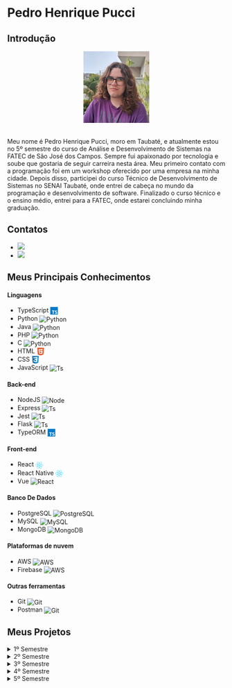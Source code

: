 # Pedro Henrique Pucci

## Introdução

<div align="center"><img src="./media/me.jpg" alt="aplicação rodando" height="30%" width="30%"></div> <br>

Meu nome é Pedro Henrique Pucci, moro em Taubaté, e atualmente estou no 5º semestre do curso de Análise e Desenvolvimento de Sistemas na FATEC de São José dos Campos. Sempre fui apaixonado por tecnologia e soube que gostaria de seguir carreira nesta área. Meu primeiro contato com a programação foi em um workshop oferecido por uma empresa na minha cidade. Depois disso, participei do curso Técnico de Desenvolvimento de Sistemas no SENAI Taubaté, onde entrei de cabeça no mundo da programação e desenvolvimento de software. Finalizado o curso técnico e o ensino médio, entrei para a FATEC, onde estarei concluindo minha graduação.

## Contatos
* <a href="https://github.com/pedro11pucci"><img src="https://img.shields.io/badge/GitHub-100000?style=for-the-badge&logo=github&logoColor=white"/></a>
* <a href="https://www.linkedin.com/in/pedro-p-122962234/" target="_blank"><img src="https://img.shields.io/badge/LinkedIn-0077B5?style=for-the-badge&logo=linkedin&logoColor=white"/></a>

## Meus Principais Conhecimentos

#### Linguagens
- TypeScript <img align="center" alt="Ts" height="18" width="18" src="https://raw.githubusercontent.com/devicons/devicon/master/icons/typescript/typescript-plain.svg">
- Python <img align="center" alt="Python" height="18" width="18" src="https://cdn.jsdelivr.net/gh/devicons/devicon@latest/icons/python/python-original.svg" />
- Java <img align="center" alt="Python" height="18" width="18" src="https://user-images.githubusercontent.com/25181517/117201156-9a724800-adec-11eb-9a9d-3cd0f67da4bc.png" />
- PHP <img align="center" alt="Python" height="18" width="18" src="https://user-images.githubusercontent.com/25181517/183570228-6a040b9f-3ddf-47a2-a201-743121dac664.png" />
- C <img align="center" alt="Python" height="18" width="18" src="https://user-images.githubusercontent.com/25181517/192106070-46255bcf-65e6-4c6b-a296-bf8d0d8fb2a7.png" />
- HTML <img align="center" alt="HTML" height="18" width="18" src="https://raw.githubusercontent.com/devicons/devicon/master/icons/html5/html5-original.svg">
- CSS <img align="center" alt="CSS" height="18" width="18" src="https://raw.githubusercontent.com/devicons/devicon/master/icons/css3/css3-original.svg">
- JavaScript <img align="center" alt="Ts" height="18" width="18" src="https://user-images.githubusercontent.com/25181517/117447155-6a868a00-af3d-11eb-9cfe-245df15c9f3f.png">

#### Back-end
- NodeJS <img align="center" alt="Node" height="18" width="18" src="https://cdn.jsdelivr.net/gh/devicons/devicon@latest/icons/nodejs/nodejs-plain-wordmark.svg" />
- Express <img align="center" alt="Ts" height="18" width="18" src="https://user-images.githubusercontent.com/25181517/183859966-a3462d8d-1bc7-4880-b353-e2cbed900ed6.png">
- Jest <img align="center" alt="Ts" height="18" width="18" src="https://user-images.githubusercontent.com/25181517/187955005-f4ca6f1a-e727-497b-b81b-93fb9726268e.png">
- Flask <img align="center" alt="Ts" height="18" width="18" src="https://user-images.githubusercontent.com/25181517/183423775-2276e25d-d43d-4e58-890b-edbc88e915f7.png">
- TypeORM <img align="center" alt="Ts" height="18" width="18" src="https://raw.githubusercontent.com/devicons/devicon/master/icons/typescript/typescript-plain.svg">

#### Front-end

- React <img align="center" alt="React" height="18" width="18" src="https://raw.githubusercontent.com/devicons/devicon/master/icons/react/react-original.svg">
- React Native <img align="center" alt="React Native" height="18" width="18" src="https://raw.githubusercontent.com/devicons/devicon/master/icons/react/react-original.svg">
- Vue <img align="center" alt="React" height="18" width="18" src="https://user-images.githubusercontent.com/25181517/117448124-a2da9800-af3e-11eb-85d2-bd1b69b65603.png">
  
#### Banco De Dados
- PostgreSQL <img align="center" alt="PostgreSQL" height="18" width="18" src="https://cdn.jsdelivr.net/gh/devicons/devicon@latest/icons/postgresql/postgresql-original.svg" />
- MySQL <img align="center" alt="MySQL" height="18" width="18" src="https://cdn.jsdelivr.net/gh/devicons/devicon@latest/icons/mysql/mysql-original.svg" />
- MongoDB <img align="center" alt="MongoDB" height="18" width="18" src="https://cdn.jsdelivr.net/gh/devicons/devicon@latest/icons/mongodb/mongodb-original.svg" />

#### Plataformas de nuvem
- AWS <img align="center" alt="AWS" height="18" width="18" src="https://cdn.jsdelivr.net/gh/devicons/devicon@latest/icons/amazonwebservices/amazonwebservices-plain-wordmark.svg" />
- Firebase <img align="center" alt="AWS" height="18" width="18" src="https://user-images.githubusercontent.com/25181517/189716855-2c69ca7a-5149-4647-936d-780610911353.png" />

#### Outras ferramentas
- Git <img align="center" alt="Git" height="18" width="18" src="https://cdn.jsdelivr.net/gh/devicons/devicon@latest/icons/git/git-original.svg" />
- Postman <img align="center" alt="Git" height="18" width="18" src="https://user-images.githubusercontent.com/25181517/192109061-e138ca71-337c-4019-8d42-4792fdaa7128.png" />


## Meus Projetos

<details>
<summary>1º Semestre</summary>
</br>

***08/2022*** <br>
***FATEC São José dos Campos*** <br>
***Faculdade*** <br>
***Jean Carlos Lourenço Costa*** <br>
A proposta do projeto era desenvolver uma aplicação para gerenciar os chamados de ordens de serviços dos computadores dos laboratórios da FATEC. <br>
O que motivou o projeto foi a dificuldade da faculdade em organizar quais computadores de quais laboratórios estavam com quais problemas, fazendo isso de forma manual. <br>
Para isso, desenvolvimos um site que exibe todos os laboratórios da faculdade e todos os computadores que estão neles. Também é possível visualizar quais computadores tem problemas relatados e se uma ordem de serviço já foi aberta para ele. Também é possível entrar no modo Técnico, onde o usuário pode visualizar as ordens de serviços abertas, fechá-las quando o problema for reparado e ainda reorganizar a disposição dos computadores nos laboratórios através do editor de laboratórios, além de uma tela de estatísticas exibindo os problemas mais comums, quais computadores são mais afetados, quais laboratórios recebem mais chamados e mais. <br>

**[Repositório](https://github.com/pedro11pucci/API_MirageGroup)** <br>

<div align="center"><img src="./media/mvp-sprint4.gif" alt="aplicação rodando" height="80%" width="80%"></div>

### Tecnologias Utilizadas <br>

- Python <img align="center" alt="Python" height="18" width="18" src="https://cdn.jsdelivr.net/gh/devicons/devicon@latest/icons/python/python-original.svg" />: A linguagem Python foi usada para todas as funções de backend, desde criação de rotas até conexões com o banco de dados.
- Flask <img align="center" alt="Ts" height="18" width="18" src="https://user-images.githubusercontent.com/25181517/183423775-2276e25d-d43d-4e58-890b-edbc88e915f7.png">: O framework Flask foi utilizado para criar as rotas, tanto do frontend quanto do backend.
- HTML <img align="center" alt="HTML" height="18" width="18" src="https://raw.githubusercontent.com/devicons/devicon/master/icons/html5/html5-original.svg"> CSS <img align="center" alt="CSS" height="18" width="18" src="https://raw.githubusercontent.com/devicons/devicon/master/icons/css3/css3-original.svg"> JavaScript <img align="center" alt="Ts" height="18" width="18" src="https://user-images.githubusercontent.com/25181517/117447155-6a868a00-af3d-11eb-9cfe-245df15c9f3f.png">: O HTML, CSS e JavaScript foram usados para fazer o frontend, desde o layout das páginas, a estilização dos elementos e as funcionalidades mais complexas, como o editor de laboratórios.
- MySQL <img align="center" alt="MySQL" height="18" width="18" src="https://cdn.jsdelivr.net/gh/devicons/devicon@latest/icons/mysql/mysql-original.svg" />: O banco de dados MySQL foi usado para armazenar os dados da aplicação. Esses são os laboratórios que existem, quais computadores estão em quais laboratórios, problemas relatados nesses computadores, a disposição deles nos laboratórios, os chamados abertos, os chamados fechados e as estatísticas.

### Minhas Contribuições Pessoais <br>

- **Criação do banco de dados**: Fui o responsável por modelar o banco de dados, criar as relações entre as entidades e implementá-lo na aplicação.
- **Sistema de chamados**: Trabalhei no sistema de abertura e fechamento de chamados, que permite o usuário visualizar os computadores do laboratório, escolher o que apresenta defeitos, reportar o defeito dele, exibir ao usuário técnico qual computador de qual laboratório está com qual defeito e fechar o chamado após o problema ser resolvido.
- **Editor de laboratórios**: Criei o editor de laboratórios, que permite reorganizar a disposição dos computadores de um laboratório, assim como adicionar ou remover computadores dele, e salvar as alterações de modo que elas sejam exibidas para os usuários não-técnicos.

### Hard Skills

- Utilização do **Flask** <img align="center" alt="Ts" height="18" width="18" src="https://user-images.githubusercontent.com/25181517/183423775-2276e25d-d43d-4e58-890b-edbc88e915f7.png"> para criação de rotas da aplicação, utilizando diferentes métodos HTTP e parâmetros de URL e de requisição. Proficiência: 9/10
- Utilização do **JavaScript DOM** <img align="center" alt="Ts" height="18" width="18" src="https://user-images.githubusercontent.com/25181517/117447155-6a868a00-af3d-11eb-9cfe-245df15c9f3f.png"> para a criação de funcionalidades dinâmicas com interação do usuário. Proficiência: 10/10
- **Transações** complexas com o banco de dados **MySQL** <img align="center" alt="MySQL" height="18" width="18" src="https://cdn.jsdelivr.net/gh/devicons/devicon@latest/icons/mysql/mysql-original.svg" /> Proficiência: 10/10

### Soft Skills

- **Gerenciamento de uma equipe Scrum**: Utilizamos a metodologia ágil Scrum para desenvolver o projeto, o que requiriu um comprometimento e regularidade de presença em dailys e entrega de tasks de todos os membros da equipe.
- **Scrum Master**: Como o Scrum Master da equipe, precisei estar atento as contribuições de todos os membros do projeto, para garantir que tudo estava de acordo com o planejamento da sprint e, caso necessário, oferecer minha ajuda.

</details>

<details>
<summary>2º Semestre</summary>
</br>

***03/2023*** <br>
***FATEC São José dos Campos*** <br>
***Faculdade*** <br>
***Cláudio Etelvino de Lima*** <br>
A proposta do projeto era desenvolver uma plataforma de gestão de salas de aula, como poder registrar alunos, turmas, atribuições de tarefas e distribuição de notas. <br>
O projeto foi motivado por uma professora que precisava de auxílio para fazer a gestão de salas, pois estava tendo dificuldade em faze-lo no papel. <br>
Para isso, criamos uma aplicação desktop que é possível de ser instalada em qualquer computador para que o professor possa gerenciar suas turmas de qualquer lugar.

**[Repositório](https://github.com/MirageGroup/API_MirageGroup_2sem)** <br>

<div align="center"><img src="./media/api2.gif" alt="aplicação rodando" height="80%" width="80%"></div>

### Tecnologias Utilizadas <br>

- Java <img align="center" alt="Java" height="18" width="18" src="https://user-images.githubusercontent.com/25181517/117201156-9a724800-adec-11eb-9a9d-3cd0f67da4bc.png" />: A linguagem Java, junto com o framework Java Swing, foi utilizada para criar toda a base da aplicação, desde a interface até as conexões com o banco de dados.
- MySQL <img align="center" alt="MySQL" height="18" width="18" src="https://cdn.jsdelivr.net/gh/devicons/devicon@latest/icons/mysql/mysql-original.svg" />: O banco de dados MySQL foi usado para armazenar os dados da aplicação. Esses são os alunos cadastrados, as turmas, as atividades e as notas.

### Minhas Contribuições Pessoais <br>

- **Criação do banco de dados**: Fui o responsável por modelar o banco de dados, criar as relações entre as entidades e implementá-lo na aplicação.
- **Atribuição de tarefas**: Fui o responsável por criar o sistema de atribuição de tarefas aos alunos das turmas.

### Hard Skills

- Utilização do **Java Swing** <img align="center" alt="Ts" height="18" width="18" src="https://user-images.githubusercontent.com/25181517/117201156-9a724800-adec-11eb-9a9d-3cd0f67da4bc.png"> para criação de interface de uma aplicação desktop, algo que não estávamos acostumados a fazer. Proficiência: 6/10

### Soft Skills

- **Gerenciamento de uma equipe Scrum**: Utilizamos a metodologia ágil Scrum para desenvolver o projeto, o que requiriu um comprometimento e regularidade de presença em dailys e entrega de tasks de todos os membros da equipe.

</details>

<details>
<summary>3º Semestre</summary>
</br>

***08/2023*** <br>
***IONIC Health*** <br>
***Saúde*** <br>
***Cláudio Etelvino de Lima*** <br>
A proposta do projeto era desenvolver uma aplicação para fazer a gestão de equipes, de processos de desenvolvimento, de tasks e de armazenação das evidências dessas tasks. <br>
O projeto foi motivado pela necessidade da empresa de se ter uma forma de gerenciar as equipes de forma mais eficiente e automática. <br>
Para isso, desenvolvimos uma aplicação onde o usuário pode logar, visualizar suas equipes, os processos aos quais ele está atribuído, quais tasks e deve realizar e armazenar evidências do cumprimento dessas tasks. Pode também logar um usuário gestor, que pode cadastrar novos usuários, criar novas equipes, novos processos, atribuir equipes a estes processos e criar tasks dentro dos mesmos. <br>

**[Repositório](https://github.com/MirageGroup/API_MirageGroup_3sem)** <br>

[<img src="https://img.youtube.com/vi/lc2X6gtJVtY/maxresdefault.jpg" width="80%" height="80%" />](https://youtu.be/lc2X6gtJVtY)

### Tecnologias Utilizadas <br>

- TypeScript <img align="center" alt="TypeScript" height="18" width="18" src="https://raw.githubusercontent.com/devicons/devicon/master/icons/typescript/typescript-plain.svg" />: O TypeScript foi utilizado tanto no backend, para criar a API REST que se conecta com o banco de dados, quanto no frontend, para desenvolver a interface do site utilizando React.
- React <img align="center" alt="MySQL" height="18" width="18" src="https://raw.githubusercontent.com/devicons/devicon/master/icons/react/react-original.svg" />: O React foi utilizado para desenvolver o frontend da aplicação.
- Express <img align="center" alt="Ts" height="18" width="18" src="https://user-images.githubusercontent.com/25181517/183859966-a3462d8d-1bc7-4880-b353-e2cbed900ed6.png">: O Express foi o framework web utilizado para criar e rodar o backend da aplicação.
- TypeORM <img align="center" alt="Ts" height="18" width="18" src="https://raw.githubusercontent.com/devicons/devicon/master/icons/typescript/typescript-plain.svg">: O TypeORM foi utilizado para fazer o mapeamento a relação das entidades do banco de dados com o aplicativo e fazer as transações com o banco de dados.
- MySQL <img align="center" alt="MySQL" height="18" width="18" src="https://cdn.jsdelivr.net/gh/devicons/devicon@latest/icons/mysql/mysql-original.svg" />: O banco de dados MySQL foi usado para armazenar os dados da aplicação.
- AWS <img align="center" alt="AWS" height="18" width="18" src="https://cdn.jsdelivr.net/gh/devicons/devicon@latest/icons/amazonwebservices/amazonwebservices-plain-wordmark.svg" />: Utilizamos o serviço S3 da plataforma AWS para fazer o armazenamento dos arquivos de evidências das tasks.

### Minhas Contribuições Pessoais <br>

- **Criação do banco de dados**: Fui o responsável por modelar o banco de dados, criar as relações entre as entidades e implementá-lo na aplicação.
- **Armazenamento de evidências**: Criei o sistema de armazenamento das evidências das tasks, que faz o upload de arquivos através de uma requisição para uma instância S3 da AWS e depois armazena o link de acesso do arquivo armazenado no banco de dados MySQL.

### Hard Skills

- Utilização de serviços **AWS** <img align="center" alt="AWS" height="18" width="18" src="https://cdn.jsdelivr.net/gh/devicons/devicon@latest/icons/amazonwebservices/amazonwebservices-plain-wordmark.svg" /> que são externos a aplicação principal. Proficiência: 7/10

### Soft Skills

- **Gerenciamento de uma equipe Scrum**: Utilizamos a metodologia ágil Scrum para desenvolver o projeto, o que requiriu um comprometimento e regularidade de presença em dailys e entrega de tasks de todos os membros da equipe.
- **Scrum Master**: Como o Scrum Master da equipe, precisei estar atento as contribuições de todos os membros do projeto, para garantir que tudo estava de acordo com o planejamento da sprint e, caso necessário, oferecer minha ajuda.

</details>

<details>
<summary>4º Semestre</summary>
</br>

***03/2024*** <br>
***SIATT*** <br>
***Defesa e armamento*** <br>
***Fabiano Sabha Walczak*** <br>
A proposta do projeto era desenvolver uma aplicação de gestão de reuniões da empresa. <br>
Para isso, desenvolvemos um site onde o usuário pode logar, ver as reuniões as quais ele está atribuído, criar reuniões próprias

**[Repositório](https://github.com/MirageGroup/API_MirageGroup_4sem)** <br>

<div align="center"><img src="./media/API4.jpeg" alt="aplicação rodando" height="80%" width="80%"></div>

### Tecnologias Utilizadas <br>

- TypeScript <img align="center" alt="TypeScript" height="18" width="18" src="https://raw.githubusercontent.com/devicons/devicon/master/icons/typescript/typescript-plain.svg" />: O TypeScript foi utilizado tanto no backend, para criar a API REST que se conecta com o banco de dados, quanto no frontend, para desenvolver a interface do site utilizando React.
- React <img align="center" alt="MySQL" height="18" width="18" src="https://raw.githubusercontent.com/devicons/devicon/master/icons/react/react-original.svg" />: O React foi utilizado para desenvolver o frontend da aplicação.
- Express <img align="center" alt="Ts" height="18" width="18" src="https://user-images.githubusercontent.com/25181517/183859966-a3462d8d-1bc7-4880-b353-e2cbed900ed6.png">: O Express foi o framework web utilizado para criar e rodar o backend da aplicação.
- TypeORM <img align="center" alt="Ts" height="18" width="18" src="https://raw.githubusercontent.com/devicons/devicon/master/icons/typescript/typescript-plain.svg">: O TypeORM foi utilizado para fazer o mapeamento a relação das entidades do banco de dados com o aplicativo e fazer as transações com o banco de dados.
- MySQL <img align="center" alt="MySQL" height="18" width="18" src="https://cdn.jsdelivr.net/gh/devicons/devicon@latest/icons/mysql/mysql-original.svg" />: O banco de dados MySQL foi usado para armazenar os dados da aplicação.
- AWS <img align="center" alt="AWS" height="18" width="18" src="https://cdn.jsdelivr.net/gh/devicons/devicon@latest/icons/amazonwebservices/amazonwebservices-plain-wordmark.svg" />: Utilizamos o serviço S3 da plataforma AWS para fazer o armazenamento das atas das reuniões.

### Minhas Contribuições Pessoais <br>

- **Criação do banco de dados**: Fui o responsável por modelar o banco de dados, criar as relações entre as entidades e implementá-lo na aplicação.
- **Armazenamento de ata**: Criei o sistema de armazenamento das atas das reuniões, que faz o upload de arquivos através de uma requisição para uma instância S3 da AWS e depois armazena o link de acesso do arquivo armazenado no banco de dados MySQL.
- **Sistema de cadastro com verificação em cascata**: Sistema de cadastro dos participantes das reuniões que verifica se o participante já está cadastrado em uma reunião naquele horário, se a sala já está reservada para aquele horário, até qual horário etc...

### Hard Skills

- Utilização de serviços **AWS** <img align="center" alt="AWS" height="18" width="18" src="https://cdn.jsdelivr.net/gh/devicons/devicon@latest/icons/amazonwebservices/amazonwebservices-plain-wordmark.svg" /> que são externos a aplicação principal. Proficiência: 8/10

### Soft Skills

- **Gerenciamento de uma equipe Scrum**: Utilizamos a metodologia ágil Scrum para desenvolver o projeto, o que requiriu um comprometimento e regularidade de presença em dailys e entrega de tasks de todos os membros da equipe.

</details>

<details>
<summary>5º Semestre</summary>
</br>

***08/2024*** <br>
***KerSys*** <br>
***Agronegócio*** <br>
***Jean Carlos Lourenço Costa*** <br>
A proposta do projeto era desenvolver uma aplicação onde o usuário pode ser atualizado sobre as condições climáticas em seus cultivos. <br>
O projeto foi motivado pela necessidade dos produtores rurais de rastrearam as condições climáticas de seus cultivos em áreas remotas. <br>
Para isso, desenvolvemos um aplicativo mobile onde o usuário tem sua conta e pode cadastrar seus cultivos, escolhendo as coordenadas de onde eles estão localizados e quais são os limites máximos de temperatura e pluviometria daquele cultivo específico, para assim ser alertado caso as condições ultrapassem os limites aceitáveis.

**[Repositório](https://github.com/MirageGroup/API_MirageGroup_5_Semestre)** <br>

<div align="center"><img src="./media/API4.jpeg" alt="aplicação rodando" height="80%" width="80%"></div>

### Tecnologias Utilizadas <br>

- TypeScript <img align="center" alt="TypeScript" height="18" width="18" src="https://raw.githubusercontent.com/devicons/devicon/master/icons/typescript/typescript-plain.svg" />: O TypeScript foi utilizado tanto no backend, para criar a API REST que se conecta com o banco de dados, quanto no frontend, para desenvolver a interface do aplicativo utilizando React Native.
- React Native <img align="center" alt="MySQL" height="18" width="18" src="https://raw.githubusercontent.com/devicons/devicon/master/icons/react/react-original.svg" />: O React Native foi utilizado para desenvolver o aplicativo.
- Express <img align="center" alt="Ts" height="18" width="18" src="https://user-images.githubusercontent.com/25181517/183859966-a3462d8d-1bc7-4880-b353-e2cbed900ed6.png">: O Express foi o framework web utilizado para criar e rodar o backend da aplicação.
- TypeORM <img align="center" alt="Ts" height="18" width="18" src="https://raw.githubusercontent.com/devicons/devicon/master/icons/typescript/typescript-plain.svg">: O TypeORM foi utilizado para fazer o mapeamento a relação das entidades do banco de dados com o aplicativo e fazer as transações com o banco de dados.
- Firebase <img align="center" alt="Ts" height="18" width="18" src="https://user-images.githubusercontent.com/25181517/189716855-2c69ca7a-5149-4647-936d-780610911353.png">: O banco de dados não relacional do Firebase foi utilizado para armazenar as informações dos cultivos.
- MySQL <img align="center" alt="MySQL" height="18" width="18" src="https://cdn.jsdelivr.net/gh/devicons/devicon@latest/icons/mysql/mysql-original.svg" />: O banco de dados MySQL foi usado para armazenar as informações de login do usuário.

### Minhas Contribuições Pessoais <br>

### Hard Skills

### Soft Skills

</details>
